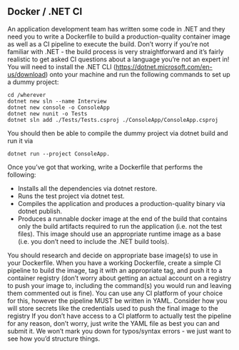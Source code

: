## Docker / .NET CI
An application development team has written some code in .NET and they need you
to write a Dockerfile to build a production-quality container image as well as a CI
pipeline to execute the build.
Don’t worry if you’re not familiar with .NET - the build process is very
straightforward and it’s fairly realistic to get asked CI questions about a language
you’re not an expert in!
You will need to install the .NET CLI (https://dotnet.microsoft.com/en-us/download)
onto your machine and run the following commands to set up a dummy project:
``` 
cd /wherever
dotnet new sln --name Interview
dotnet new console -o ConsoleApp
dotnet new nunit -o Tests
dotnet sln add ./Tests/Tests.csproj ./ConsoleApp/ConsoleApp.csproj
``` 
You should then be able to compile the dummy project via dotnet build and run it via
``` 
dotnet run --project ConsoleApp.
``` 

Once you’ve got that working, write a Dockerfile that performs the following:
- Installs all the dependencies via dotnet restore.
- Runs the test project via dotnet test.
- Compiles the application and produces a production-quality binary via dotnet publish.
- Produces a runnable docker image at the end of the build that contains only the build artifacts required to run the  application (i.e. not the test files). This image should use an appropriate runtime image as a base (i.e. you don’t
need to include the .NET build tools).

You should research and decide on appropriate base image(s) to use in your Dockerfile.
When you have a working Dockerfile, create a simple CI pipeline to build the image, tag it with an appropriate tag, and push it to a container registry (don’t worry about getting an actual account on a registry to push your image to, including the command(s) you would run and leaving them commented out is fine). You can use any CI platform of your choice for this, however the pipeline MUST be
written in YAML.
Consider how you will store secrets like the credentials used to push the final image
to the registry
If you don’t have access to a CI platform to actually test the pipeline for any reason,
don’t worry, just write the YAML file as best you can and submit it. We won’t mark
you down for typos/syntax errors - we just want to see how you’d structure things.

